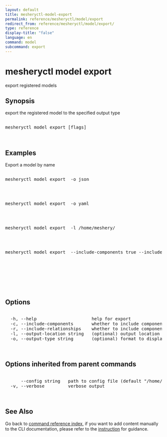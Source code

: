 ```yaml
---
layout: default
title: mesheryctl-model-export
permalink: reference/mesheryctl/model/export
redirect_from: reference/mesheryctl/model/export/
type: reference
display-title: "false"
language: en
command: model
subcommand: export
---
```


# mesheryctl model export

export registered models

## Synopsis

export the registered model to the specified output type
<pre class='codeblock-pre'>
<div class='codeblock'>
mesheryctl model export [flags]

</div>
</pre> 

## Examples

Export a model by name
<pre class='codeblock-pre'>
<div class='codeblock'>
mesheryctl model export <modelname> -o json

</div>
</pre> 

<pre class='codeblock-pre'>
<div class='codeblock'>
mesheryctl model export <modelname> -o yaml

</div>
</pre> 

<pre class='codeblock-pre'>
<div class='codeblock'>
mesheryctl model export <modelname> -l /home/meshery/

</div>
</pre> 

<pre class='codeblock-pre'>
<div class='codeblock'>
mesheryctl model export <modelname> --include-components true --include-relationships true

</div>
</pre> 

<pre class='codeblock-pre'>
<div class='codeblock'>
    

</div>
</pre> 

## Options

<pre class='codeblock-pre'>
<div class='codeblock'>
  -h, --help                     help for export
  -c, --include-components       whether to include components in the model definition (default = false)
  -r, --include-relationships    whether to include components in the model definition (default = false)
  -l, --output-location string   (optional) output location (default = current directory) (default "./")
  -o, --output-type string       (optional) format to display in [json|yaml] (default = yaml) (default "yaml")

</div>
</pre>

## Options inherited from parent commands

<pre class='codeblock-pre'>
<div class='codeblock'>
      --config string   path to config file (default "/home/runner/.meshery/config.yaml")
  -v, --verbose         verbose output

</div>
</pre>

## See Also

Go back to [command reference index](/reference/mesheryctl/), if you want to add content manually to the CLI documentation, please refer to the [instruction](/project/contributing/contributing-cli#preserving-manually-added-documentation) for guidance.
